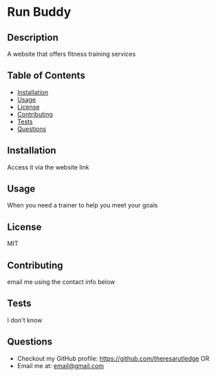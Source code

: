 # Run Buddy  

  ## Description
  A website that offers fitness training services

  ## Table of Contents
  * [Installation](#installation)
  * [Usage](#usage)
  * [License](#license)
  * [Contributing](#contributing)
  * [Tests](#tests)
  * [Questions](#questions)

  ## Installation
  Access it via the website link

  ## Usage
  When you need a trainer to help you meet your goals

  ## License
  MIT

  ## Contributing
  email me using the contact info below 

  ## Tests
  I don't know

  ## Questions
  * Checkout my GitHub profile: https://github.com/theresarutledge
  OR  
  * Email me at: email@gmail.com

